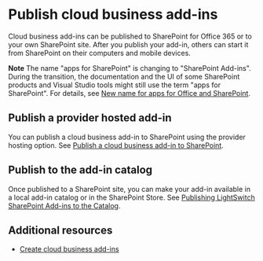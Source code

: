 
# Publish cloud business add-ins
Cloud business add-ins can be published to SharePoint for Office 365 or to your own SharePoint site. After you publish your add-in, others can start it from SharePoint on their computers and mobile devices.
 

 **Note**  The name "apps for SharePoint" is changing to "SharePoint Add-ins". During the transition, the documentation and the UI of some SharePoint products and Visual Studio tools might still use the term "apps for SharePoint". For details, see  [New name for apps for Office and SharePoint](new-name-for-apps-for-sharepoint#bk_newname).
 


## Publish a provider hosted add-in

You can publish a cloud business add-in to SharePoint using the provider hosting option. See  [Publish a cloud business add-in to SharePoint](publish-a-cloud-business-add-in-to-sharepoint).
 

 

## Publish to the add-in catalog

Once published to a SharePoint site, you can make your add-in available in a local add-in catalog or in the SharePoint Store. See  [Publishing LightSwitch SharePoint Add-ins to the Catalog](http://blogs.msdn.com/b/lightswitch/archive/2013/04/29/publishing-lightswitch-apps-for-sharepoint-to-the-catalog.aspx). 
 

 

## Additional resources
<a name="bk_addresources"> </a>


-  [Create cloud business add-ins](create-cloud-business-add-ins)
    
 

